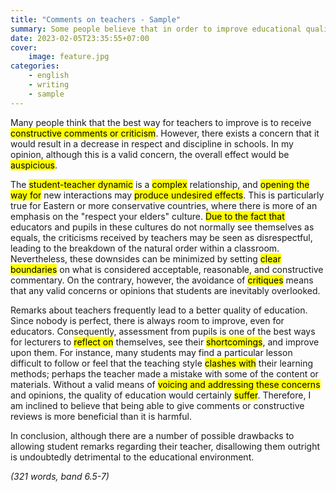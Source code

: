 ```yaml
---
title: "Comments on teachers - Sample"
summary: Some people believe that in order to improve educational quality, we should encourage students to make comments or even criticism on their teachers, but others think it will lead to the loss of respect and discipline in the classroom. Discuss both views and give your own opinion.
date: 2023-02-05T23:35:55+07:00
cover:
    image: feature.jpg
categories:
    - english
    - writing
    - sample
---
```


Many people think that the best way for teachers to improve is to receive <mark>constructive comments or criticism</mark>. However, there exists a concern that it would result in a decrease in respect and discipline in schools. In my opinion, although this is a valid concern, the overall effect would be <mark>auspicious</mark>.

The <mark>student-teacher dynamic</mark> is a <mark>complex</mark> relationship, and <mark>opening the way for</mark> new interactions may <mark>produce undesired effects</mark>. This is particularly true for Eastern or more conservative countries, where there is more of an emphasis on the "respect your elders" culture. <mark>Due to the fact that</mark> educators and pupils in these cultures do not normally see themselves as equals, the criticisms received by teachers may be seen as disrespectful, leading to the breakdown of the natural order within a classroom. Nevertheless, these downsides can be minimized by setting <mark>clear boundaries</mark> on what is considered acceptable, reasonable, and constructive commentary. On the contrary, however, the avoidance of <mark>critiques</mark> means that any valid concerns or opinions that students are inevitably overlooked.

Remarks about teachers frequently lead to a better quality of education. Since nobody is perfect, there is always room to improve, even for educators. Consequently, assessment from pupils is one of the best ways for lecturers to <mark>reflect on</mark> themselves, see their <mark>shortcomings</mark>, and improve upon them. For instance, many students may find a particular lesson difficult to follow or feel that the teaching style <mark>clashes with</mark> their learning methods; perhaps the teacher made a mistake with some of the content or materials. Without a valid means of <mark>voicing and addressing these concerns</mark> and opinions, the quality of education would certainly <mark>suffer</mark>. Therefore, I am inclined to believe that being able to give comments or constructive reviews is more beneficial than it is harmful.

In conclusion, although there are a number of possible drawbacks to allowing student remarks regarding their teacher, disallowing them outright is undoubtedly detrimental to the educational environment.

*(321 words, band 6.5-7)*